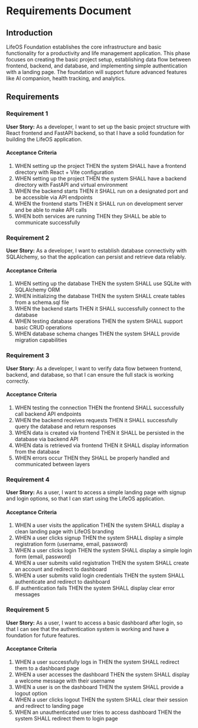 # Requirements Document

## Introduction

LifeOS Foundation establishes the core infrastructure and basic functionality for a productivity and life management application. This phase focuses on creating the basic project setup, establishing data flow between frontend, backend, and database, and implementing simple authentication with a landing page. The foundation will support future advanced features like AI companion, health tracking, and analytics.

## Requirements

### Requirement 1

**User Story:** As a developer, I want to set up the basic project structure with React frontend and FastAPI backend, so that I have a solid foundation for building the LifeOS application.

#### Acceptance Criteria

1. WHEN setting up the project THEN the system SHALL have a frontend directory with React + Vite configuration
2. WHEN setting up the project THEN the system SHALL have a backend directory with FastAPI and virtual environment
3. WHEN the backend starts THEN it SHALL run on a designated port and be accessible via API endpoints
4. WHEN the frontend starts THEN it SHALL run on development server and be able to make API calls
5. WHEN both services are running THEN they SHALL be able to communicate successfully

### Requirement 2

**User Story:** As a developer, I want to establish database connectivity with SQLAlchemy, so that the application can persist and retrieve data reliably.

#### Acceptance Criteria

1. WHEN setting up the database THEN the system SHALL use SQLite with SQLAlchemy ORM
2. WHEN initializing the database THEN the system SHALL create tables from a schema.sql file
3. WHEN the backend starts THEN it SHALL successfully connect to the database
4. WHEN testing database operations THEN the system SHALL support basic CRUD operations
5. WHEN database schema changes THEN the system SHALL provide migration capabilities

### Requirement 3

**User Story:** As a developer, I want to verify data flow between frontend, backend, and database, so that I can ensure the full stack is working correctly.

#### Acceptance Criteria

1. WHEN testing the connection THEN the frontend SHALL successfully call backend API endpoints
2. WHEN the backend receives requests THEN it SHALL successfully query the database and return responses
3. WHEN data is created via frontend THEN it SHALL be persisted in the database via backend API
4. WHEN data is retrieved via frontend THEN it SHALL display information from the database
5. WHEN errors occur THEN they SHALL be properly handled and communicated between layers

### Requirement 4

**User Story:** As a user, I want to access a simple landing page with signup and login options, so that I can start using the LifeOS application.

#### Acceptance Criteria

1. WHEN a user visits the application THEN the system SHALL display a clean landing page with LifeOS branding
2. WHEN a user clicks signup THEN the system SHALL display a simple registration form (username, email, password)
3. WHEN a user clicks login THEN the system SHALL display a simple login form (email, password)
4. WHEN a user submits valid registration THEN the system SHALL create an account and redirect to dashboard
5. WHEN a user submits valid login credentials THEN the system SHALL authenticate and redirect to dashboard
6. IF authentication fails THEN the system SHALL display clear error messages

### Requirement 5

**User Story:** As a user, I want to access a basic dashboard after login, so that I can see that the authentication system is working and have a foundation for future features.

#### Acceptance Criteria

1. WHEN a user successfully logs in THEN the system SHALL redirect them to a dashboard page
2. WHEN a user accesses the dashboard THEN the system SHALL display a welcome message with their username
3. WHEN a user is on the dashboard THEN the system SHALL provide a logout option
4. WHEN a user clicks logout THEN the system SHALL clear their session and redirect to landing page
5. WHEN an unauthenticated user tries to access dashboard THEN the system SHALL redirect them to login page